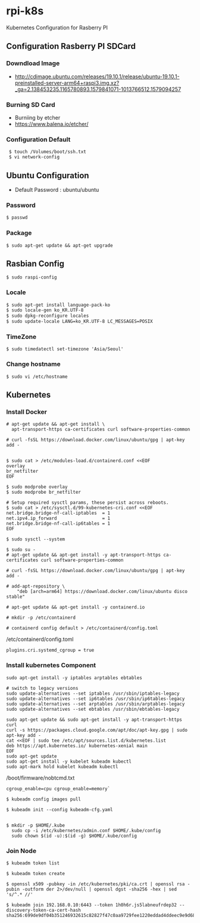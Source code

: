 # rpi-k8s

Kubernetes Configuration for Rasberry PI 


## Configuration Rasberry PI SDCard

### Downdload Image 
* http://cdimage.ubuntu.com/releases/19.10.1/release/ubuntu-19.10.1-preinstalled-server-arm64+raspi3.img.xz?_ga=2.138453235.1165780893.1579841071-1013766512.1579094257


### Burning SD Card
* Burniing by etcher 
* https://www.balena.io/etcher/

### Configuration Default 

```
 $ touch /Volumes/boot/ssh.txt
 $ vi network-config
```
    
## Ubuntu Configuration 

* Default Password : ubuntu/ubuntu

### Password

```bash
$ passwd 
```

### Package 

```
$ sudo apt-get update && apt-get upgrade
```


## Rasbian Config

```
$ sudo raspi-config
```

### Locale 
```bash
$ sudo apt-get install language-pack-ko
$ sudo locale-gen ko_KR.UTF-8
$ sudo dpkg-reconfigure locales
$ sudo update-locale LANG=ko_KR.UTF-8 LC_MESSAGES=POSIX
```
### TimeZone

```
$ sudo timedatectl set-timezone 'Asia/Seoul'
```

### Change hostname 

```
$ sudo vi /etc/hostname
```

## Kubernetes 


### Install Docker 

```
# apt-get update && apt-get install \
  apt-transport-https ca-certificates curl software-properties-common

# curl -fsSL https://download.docker.com/linux/ubuntu/gpg | apt-key add -


```


```
$ sudo cat > /etc/modules-load.d/containerd.conf <<EOF
overlay
br_netfilter
EOF

$ sudo modprobe overlay
$ sudo modprobe br_netfilter

# Setup required sysctl params, these persist across reboots.
$ sudo cat > /etc/sysctl.d/99-kubernetes-cri.conf <<EOF
net.bridge.bridge-nf-call-iptables  = 1
net.ipv4.ip_forward                 = 1
net.bridge.bridge-nf-call-ip6tables = 1
EOF

$ sudo sysctl --system
```

```
$ sudo su - 
# apt-get update && apt-get install -y apt-transport-https ca-certificates curl software-properties-common

# curl -fsSL https://download.docker.com/linux/ubuntu/gpg | apt-key add -

# add-apt-repository \
    "deb [arch=arm64] https://download.docker.com/linux/ubuntu disco stable"

# apt-get update && apt-get install -y containerd.io

# mkdir -p /etc/containerd

# containerd config default > /etc/containerd/config.toml

```
/etc/containerd/config.toml
```
plugins.cri.systemd_cgroup = true
```

### Install kubernetes Component 

```
sudo apt-get install -y iptables arptables ebtables

# switch to legacy versions
sudo update-alternatives --set iptables /usr/sbin/iptables-legacy
sudo update-alternatives --set ip6tables /usr/sbin/ip6tables-legacy
sudo update-alternatives --set arptables /usr/sbin/arptables-legacy
sudo update-alternatives --set ebtables /usr/sbin/ebtables-legacy
```

```
sudo apt-get update && sudo apt-get install -y apt-transport-https curl
curl -s https://packages.cloud.google.com/apt/doc/apt-key.gpg | sudo apt-key add -
cat <<EOF | sudo tee /etc/apt/sources.list.d/kubernetes.list
deb https://apt.kubernetes.io/ kubernetes-xenial main
EOF
sudo apt-get update
sudo apt-get install -y kubelet kubeadm kubectl
sudo apt-mark hold kubelet kubeadm kubectl
```
/boot/firmware/nobtcmd.txt
```
cgroup_enable=cpu cgroup_enable=memory`
```

```
$ kubeadm config images pull

$ kubeadm init --config kubeadm-cfg.yaml


$ mkdir -p $HOME/.kube
  sudo cp -i /etc/kubernetes/admin.conf $HOME/.kube/config
  sudo chown $(id -u):$(id -g) $HOME/.kube/config
```


### Join Node

```
$ kubeadm token list

$ kubeadm token create

$ openssl x509 -pubkey -in /etc/kubernetes/pki/ca.crt | openssl rsa -pubin -outform der 2>/dev/null | openssl dgst -sha256 -hex | sed 's/^.* //'

$ kubeadm join 192.168.0.10:6443 --token 1h0h6r.js5labneufrdep32 --discovery-token-ca-cert-hash sha256:699de9df04b351246932615c82827f47c0aa9729fee1220eddad4ddeec9e9d68
```
